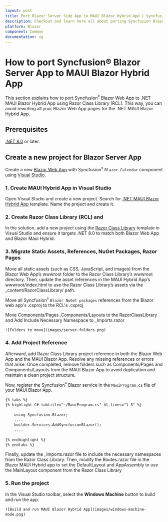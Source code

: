 ```yaml
---
layout: post
title: Port Blazor Server Side App to MAUI Blazor Hybrid App | Syncfusion
description: Checkout and learn here all about porting Syncfusion Blazor Server App to .NET MAUI Blazor Hybrid App.
platform: Blazor
component: Common
documentation: ug
---
```


# How to port Syncfusion&reg; Blazor Server App to MAUI Blazor Hybrid App

This section explains how to port Syncfusion<sup style="font-size:70%">&reg;</sup> Blazor Web App to .NET MAUI Blazor Hybrid App using Razor Class Library (RCL). This way, you can avoid rewriting all your Blazor Web App pages for the .NET MAUI Blazor Hybrid App.

## Prerequisites

[.NET 8.0](https://dotnet.microsoft.com/en-us/download/dotnet/8.0) or later.

## Create a new project for Blazor Server App

Create a new [Blazor Web App](https://blazor.syncfusion.com/documentation/getting-started/blazor-web-app) with Syncfusion<sup style="font-size:70%">&reg;</sup> `Blazor Calendar` component using [Visual Studio](https://visualstudio.microsoft.com/vs/).

### 1. Create MAUI Hybrid App in Visual Studio

Open Visual Studio and create a new project. Search for [.NET MAUI Blazor Hybrid App](https://blazor.syncfusion.com/documentation/getting-started/maui-blazor-app) template.
Name the project and create it.

### 2. Create Razor Class Library (RCL) and 

In the solution, add a new project using the [Razor Class Library](https://blazor.syncfusion.com/documentation/getting-started/razor-class-library) template in Visual Studio and ensure it targets .NET 8.0 to match both Blazor Web App and Blazor Maui Hybrid.

### 3. Migrate Static Assets, References, NuGet Packages, Razor Pages

Move all static assets (such as CSS, JavaScript, and images) from the Blazor Web App’s wwwroot folder to the Razor Class Library’s wwwroot directory. Then, update the asset references in the MAUI Hybrid App’s wwwroot/index.html to use the Razor Class Library’s assets via the _content/RazorClassLibrary/ path.

Move all Syncfusion<sup style="font-size:70%">&reg;</sup> `Blazor NuGet packages` references from the Blazor web app's .csproj to the RCL's .csproj

Move  Components/Pages ,Components/Layouts to the RazorClassLibrary and Add Include Necessary Namespace to _Imports.razor

    ![Folders to move](images/server-folders.png)

### 4. Add Project Reference 

Afterward, add Razor Class Library project reference in both the Blazor Web App and the MAUI Blazor App. Resolve any missing references or errors that arise. Once completed, remove folders such as Components/Pages and Components/Layouts from the MAUI Blazor App to avoid duplication and maintain a clean project structure.

Now, register the Syncfusion<sup style="font-size:70%">&reg;</sup> Blazor service in the `MauiProgram.cs` file of your MAUI Blazor App.

    {% tabs %}
    {% highlight C# tabtitle="~/MauiProgram.cs" hl_lines="1 3" %}

        using Syncfusion.Blazor;
        ....
        builder.Services.AddSyncfusionBlazor();
        ....

    {% endhighlight %}
    {% endtabs %}

Finally, update the _Imports.razor file to include the necessary namespaces from the Razor Class Library. Then, modify the Routes.razor file in the Blazor MAUI Hybrid app to set the DefaultLayout and AppAssembly to use the MainLayout component from the Razor Class Library

### 5. Run the project

 In the Visual Studio toolbar, select the **Windows Machine** button to build and run the app.

    ![Build and run MAUI Blazor Hybrid App](images/windows-machine-mode.png)
